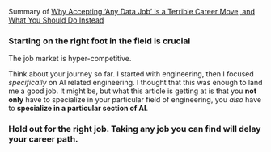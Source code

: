 Summary of [Why Accepting ‘Any Data Job’ Is a Terrible Career Move, and What You Should Do Instead](https://towardsdatascience.com/why-accepting-any-data-job-is-a-terrible-career-move-and-what-you-should-do-instead-68f5354cacd8)

### Starting on the right foot in the field is crucial
The job market is hyper-competitive.

Think about your journey so far. I started with engineering, then I focused *specifically* on AI related engineering. I thought that this was enough to land me a good job. It might be, but what this article is getting at is that you __not only__ have to specialize in your particular field of engineering, you *also* have to __specialize in a particular section of AI__.

### Hold out for the right job. Taking any job you can find will delay your career path.